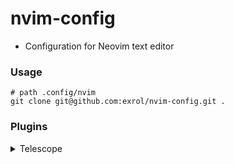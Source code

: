 # nvim-config

- Configuration for Neovim text editor

### Usage

```
# path .config/nvim
git clone git@github.com:exrol/nvim-config.git .
```


### Plugins

<details>
<summary>Telescope</summary>
<br>

[Telescope](https://github.com/nvim-telescope/telescope.nvim)

Keymaps :

 -  <kbd>Ctrl</kbd> + <kbd>p</kbd> : Find files 
 -  <kbd>Space</kbd> - <kbd>Space</kbd> : Old files  
 -  <kbd>Space</kbd> - <kbd>f</kbd> - <kbd>g</kbd> : Live grep
 -  <kbd>Space</kbd> - <kbd>f</kbd> - <kbd>h</kbd> : Help tags

 [Configuration file](https://github.com/exrol/nvim-config/blob/main/lua/core/plugin_config/telescope.lua)

</details>
